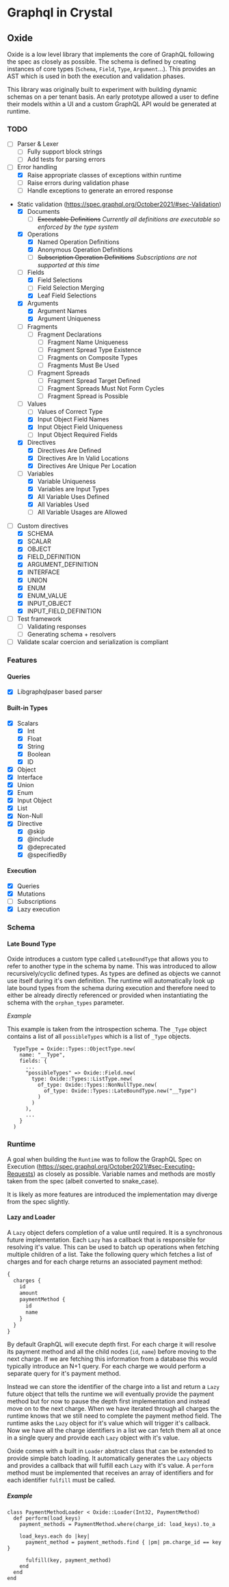 # Graphql in Crystal

## Oxide

Oxide is a low level library that implements the core of GraphQL following the spec as closely as possible. The schema is defined by creating instances of core types (`Schema`, `Field`, `Type`, `Argument`...). This provides an AST which is used in both the execution and validation phases.

This library was originally built to experiment with building dynamic schemas on a per tenant basis. An early prototype allowed a user to define their models within a UI and a custom GraphQL API would be generated at runtime.

### TODO

- [ ] Parser & Lexer
  - [ ] Fully support block strings
  - [ ] Add tests for parsing errors
- [ ] Error handling
  - [x] Raise appropriate classes of exceptions within runtime
  - [ ] Raise errors during validation phase
  - [ ] Handle exceptions to generate an errored response
- Static validation (https://spec.graphql.org/October2021/#sec-Validation)
  - [x] Documents
    - [ ] ~~Executable Definitions~~ _Currently all definitions are executable so enforced by the type system_
  - [x] Operations
    - [x] Named Operation Definitions
    - [x] Anonymous Operation Definitions
    - [ ] ~~Subscription Operation Definitions~~ _Subscriptions are not supported at this time_
  - [ ] Fields
    - [x] Field Selections
    - [ ] Field Selection Merging
    - [x] Leaf Field Selections
  - [x] Arguments
    - [x] Argument Names
    - [x] Argument Uniqueness
  - [ ] Fragments
    - [ ] Fragment Declarations
      - [ ] Fragment Name Uniqueness
      - [ ] Fragment Spread Type Existence
      - [ ] Fragments on Composite Types
      - [ ] Fragments Must Be Used
    - [ ] Fragment Spreads
      - [ ] Fragment Spread Target Defined
      - [ ] Fragment Spreads Must Not Form Cycles
      - [ ] Fragment Spread is Possible
  - [ ] Values
    - [ ] Values of Correct Type
    - [x] Input Object Field Names
    - [x] Input Object Field Uniqueness
    - [ ] Input Object Required Fields
  - [x] Directives
    - [x] Directives Are Defined
    - [x] Directives Are In Valid Locations
    - [x] Directives Are Unique Per Location
  - [ ] Variables
    - [x] Variable Uniqueness
    - [x] Variables are Input Types
    - [x] All Variable Uses Defined
    - [x] All Variables Used
    - [ ] All Variable Usages are Allowed
- [ ] Custom directives
  - [x] SCHEMA
  - [x] SCALAR
  - [x] OBJECT
  - [x] FIELD_DEFINITION
  - [x] ARGUMENT_DEFINITION
  - [x] INTERFACE
  - [x] UNION
  - [x] ENUM
  - [x] ENUM_VALUE
  - [x] INPUT_OBJECT
  - [x] INPUT_FIELD_DEFINITION
- [ ] Test framework
  - [ ] Validating responses
  - [ ] Generating schema + resolvers
- [ ] Validate scalar coercion and serialization is compliant

### Features

#### Queries

- [x] Libgraphqlpaser based parser

#### Built-in Types

- [x] Scalars
  - [x] Int
  - [x] Float
  - [x] String
  - [x] Boolean
  - [x] ID
- [x] Object
- [x] Interface
- [x] Union
- [x] Enum
- [x] Input Object
- [x] List
- [x] Non-Null
- [x] Directive
  - [x] @skip
  - [x] @include
  - [x] @deprecated
  - [x] @specifiedBy

#### Execution

- [x] Queries
- [x] Mutations
- [ ] Subscriptions
- [x] Lazy execution

### Schema

#### Late Bound Type

Oxide introduces a custom type called `LateBoundType` that allows you to refer to another type in the schema by name. This was introduced to allow recursively/cyclic defined types. As types are defined as objects we cannot use itself during it's own definition. The runtime will automatically look up late bound types from the schema during execution and therefore need to either be already directly referenced or provided when instantiating the schema with the `orphan_types` parameter.

*Example*

This example is taken from the introspection schema. The `_Type` object contains a list of all `possibleTypes` which is a list of `_Type` objects.

```crystal
  TypeType = Oxide::Types::ObjectType.new(
    name: "__Type",
    fields: {
      ...
      "possibleTypes" => Oxide::Field.new(
        type: Oxide::Types::ListType.new(
          of_type: Oxide::Types::NonNullType.new(
            of_type: Oxide::Types::LateBoundType.new("__Type")
          )
        )
      ),
      ...
    }
  )
```

### Runtime

A goal when building the `Runtime` was to follow the GraphQL Spec on Execution (https://spec.graphql.org/October2021/#sec-Executing-Requests) as closely as possible. Variable names and methods are mostly taken from the spec (albeit converted to snake_case).

It is likely as more features are introduced the implementation may diverge from the spec slightly.

#### Lazy and Loader

A `Lazy` object defers completion of a value until required. It is a synchronous future implementation. Each `Lazy` has a callback that is responsible for resolving it's value. This can be used to batch up operations when fetching multiple children of a list. Take the following query which fetches a list of charges and for each charge returns an associated payment method:

```graphql
{
  charges {
    id
    amount
    paymentMethod {
      id
      name
    }
  }
}
```

By default GraphQL will execute depth first. For each charge it will resolve its payment method and all the child nodes (`id`, `name`) before moving to the next charge. If we are fetching this information from a database this would typically introduce an N+1 query. For each charge we would perform a separate query for it's payment method.

Instead we can store the identifier of the charge into a list and return a `Lazy` future object that tells the runtime we will eventually provide the payment method but for now to pause the depth first implementation and instead move on to the next charge. When we have iterated through all charges the runtime knows that we still need to complete the payment method field. The runtime asks the `Lazy` object for it's value which will trigger it's callback. Now we have all the charge identifiers in a list we can fetch them all at once in a single query and provide each `Lazy` object with it's value.

Oxide comes with a built in `Loader` abstract class that can be extended to provide simple batch loading. It automatically generates the `Lazy` objects and provides a callback that will fulfill each `Lazy` with it's value. A `perform` method must be implemented that receives an array of identifiers and for each identifier `fulfill` must be called.

##### Example

```crystal
class PaymentMethodLoader < Oxide::Loader(Int32, PaymentMethod)
  def perform(load_keys)
    payment_methods = PaymentMethod.where(charge_id: load_keys).to_a

    load_keys.each do |key|
      payment_method = payment_methods.find { |pm| pm.charge_id == key }

      fulfill(key, payment_method)
    end
  end
end
```
